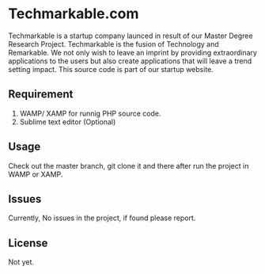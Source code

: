 # Techmarkable.com
Techmarkable is a startup company launced in result of our Master Degree Research Project.
Techmarkable is the fusion of Technology and Remarkable. 
We not only wish to leave an imprint by providing extraordinary applications to the users but also create applications that will leave a trend setting impact.
This source code is part of our startup website.

## Requirement 
1. WAMP/ XAMP for runnig PHP source code.
2. Sublime text editor (Optional)

## Usage 
Check out the master branch, git clone it and there after run the project in WAMP or XAMP.

## Issues
Currently, No issues in the project, if found please report.

## License
Not yet.
